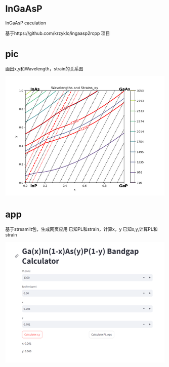 # InGaAsP
InGaAsP caculation

基于https://github.com/krzyklo/ingaasp2rcpp 项目

# pic
画出x,y和Wavelength，strain的关系图

![Alt text](Figure_1.png)

# app

基于streamlit包，生成网页应用
已知PL和strain，计算x，y
已知x,y,计算PL和strain

![Alt text](image.png)
